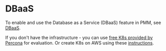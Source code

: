 # DBaaS

To enable and use the Database as a Service (DBaaS) feature in PMM, see [DBaaS](../../using/dbaas.html).

If you don't have the infrastructure  - you can use [free K8s provided by Percona](https://www.percona.com/blog/private-dbaas-with-free-kubernetes-cluster/) for evaluation. 
Or create K8s on AWS using these [instructions](https://www.percona.com/blog/dbaas-kubernetes-in-under-20-min/). 


